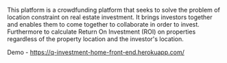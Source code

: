 This platform is a crowdfunding platform that seeks to solve the problem of location constraint on real estate investment. It brings investors together and enables them to come together to collaborate in order to invest. Furthermore to calculate Return On Investment (ROI) on properties regardless of the property location and the investor's location.

Demo - https://q-investment-home-front-end.herokuapp.com/
